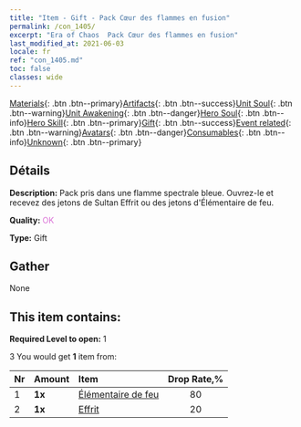 ```yaml
---
title: "Item - Gift - Pack Cœur des flammes en fusion"
permalink: /con_1405/
excerpt: "Era of Chaos  Pack Cœur des flammes en fusion"
last_modified_at: 2021-06-03
locale: fr
ref: "con_1405.md"
toc: false
classes: wide
---
```

 [Materials](/ItemsFR/){: .btn .btn--primary}[Artifacts](/ItemsFR/Artifacts/){: .btn .btn--success}[Unit Soul](/ItemsFR/UnitSoul/){: .btn .btn--warning}[Unit Awakening](/ItemsFR/UnitAwakening/){: .btn .btn--danger}[Hero Soul](/ItemsFR/HeroSoul/){: .btn .btn--info}[Hero Skill](/ItemsFR/HeroSkill/){: .btn .btn--primary}[Gift](/ItemsFR/Gift/){: .btn .btn--success}[Event related](/ItemsFR/Events/){: .btn .btn--warning}[Avatars](/ItemsFR/Avatars/){: .btn .btn--danger}[Consumables](/ItemsFR/Consumables/){: .btn .btn--info}[Unknown](/ItemsFR/Unknown/){: .btn .btn--primary}

## Détails
 **Description:** Pack pris dans une flamme spectrale bleue. Ouvrez-le et recevez des jetons de Sultan Effrit ou des jetons d'Élémentaire de feu.

 **Quality:** <span style="color: #DA70D6">OK</span>

 **Type:** Gift

## Gather

  None

## This item contains:

 **Required Level to open:** 1

 3 You would get **1** item  from:

  | Nr | Amount |     Item    | Drop Rate,% |
  |:---|:-------|:------------|:---------:|
  | 1 |  **1x** | [Élémentaire de feu](/ItemsFR/unt_265/) | 80 | 
  | 2 |  **1x** | [Effrit](/ItemsFR/unt_231/) | 20 | 
